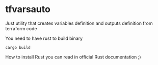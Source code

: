 # tfvarsauto

Just utility that creates variables definition and outputs definition from terraform code

You need to have rust to build binary

```
cargo build
```

How to install Rust you can read in official Rust documentation ;)
